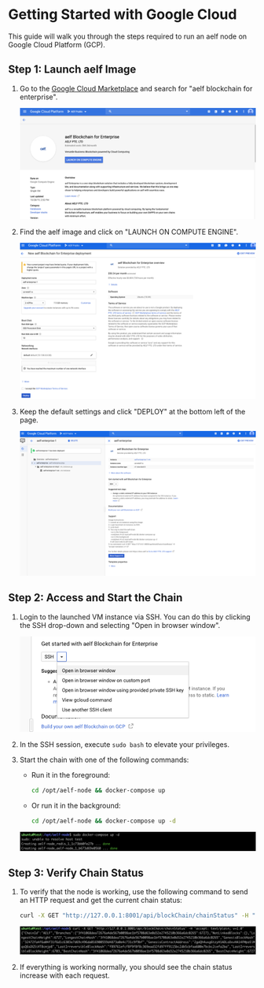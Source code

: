 # Getting Started with Google Cloud

This guide will walk you through the steps required to run an aelf node on Google Cloud Platform (GCP).

## Step 1: Launch aelf Image

1. Go to the [Google Cloud Marketplace](https://console.cloud.google.com/marketplace) and search for "aelf blockchain for enterprise".

   ![image](../../../static/img/gcp-step1.png)

2. Find the aelf image and click on "LAUNCH ON COMPUTE ENGINE".

   ![image](../../../static/img/gcp-step2-b.png)

3. Keep the default settings and click "DEPLOY" at the bottom left of the page.

   ![image](../../../static/img/gcp-deployed.png)

## Step 2: Access and Start the Chain

1. Login to the launched VM instance via SSH. You can do this by clicking the SSH drop-down and selecting "Open in browser window".

   ![image](../../../static/img/gcp-ssh-select.png)

2. In the SSH session, execute `sudo bash` to elevate your privileges.

3. Start the chain with one of the following commands:

   - Run it in the foreground:
     ```bash
     cd /opt/aelf-node && docker-compose up
     ```
   - Or run it in the background:
     ```bash
     cd /opt/aelf-node && docker-compose up -d
     ```

   ![image](../../../static/img/gcp-docker-compose.png)

## Step 3: Verify Chain Status

1. To verify that the node is working, use the following command to send an HTTP request and get the current chain status:

   ```bash
   curl -X GET "http://127.0.0.1:8001/api/blockChain/chainStatus" -H "accept: text/plain; v=1.0"
   ```

   ![image](../../../static/img/gcp-curl-chain-stat.png)

2. If everything is working normally, you should see the chain status increase with each request.
